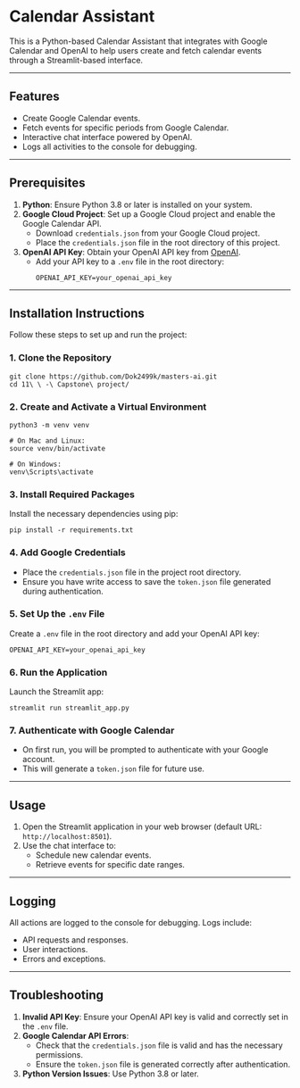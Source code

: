 # Calendar Assistant

This is a Python-based Calendar Assistant that integrates with Google Calendar and OpenAI to help users create and fetch calendar events through a Streamlit-based interface.

---

## Features

- Create Google Calendar events.
- Fetch events for specific periods from Google Calendar.
- Interactive chat interface powered by OpenAI.
- Logs all activities to the console for debugging.

---

## Prerequisites

1. **Python**: Ensure Python 3.8 or later is installed on your system.
2. **Google Cloud Project**: Set up a Google Cloud project and enable the Google Calendar API.
   - Download `credentials.json` from your Google Cloud project.
   - Place the `credentials.json` file in the root directory of this project.
3. **OpenAI API Key**: Obtain your OpenAI API key from [OpenAI](https://platform.openai.com/).
   - Add your API key to a `.env` file in the root directory:
     ```plaintext
     OPENAI_API_KEY=your_openai_api_key
     ```

---

## Installation Instructions

Follow these steps to set up and run the project:

### 1. Clone the Repository
```
git clone https://github.com/Dok2499k/masters-ai.git
cd 11\ \ -\ Capstone\ project/
```

### 2. Create and Activate a Virtual Environment
```
python3 -m venv venv

# On Mac and Linux:
source venv/bin/activate

# On Windows:
venv\Scripts\activate
```

### 3. Install Required Packages
Install the necessary dependencies using pip:
```
pip install -r requirements.txt
```

### 4. Add Google Credentials
- Place the `credentials.json` file in the project root directory.
- Ensure you have write access to save the `token.json` file generated during authentication.

### 5. Set Up the `.env` File
Create a `.env` file in the root directory and add your OpenAI API key:
```plaintext
OPENAI_API_KEY=your_openai_api_key
```

### 6. Run the Application
Launch the Streamlit app:
```
streamlit run streamlit_app.py
```

### 7. Authenticate with Google Calendar
- On first run, you will be prompted to authenticate with your Google account.
- This will generate a `token.json` file for future use.

---

## Usage

1. Open the Streamlit application in your web browser (default URL: `http://localhost:8501`).
2. Use the chat interface to:
   - Schedule new calendar events.
   - Retrieve events for specific date ranges.

---

## Logging

All actions are logged to the console for debugging. Logs include:
- API requests and responses.
- User interactions.
- Errors and exceptions.

---

## Troubleshooting

1. **Invalid API Key**: Ensure your OpenAI API key is valid and correctly set in the `.env` file.
2. **Google Calendar API Errors**:
   - Check that the `credentials.json` file is valid and has the necessary permissions.
   - Ensure the `token.json` file is generated correctly after authentication.
3. **Python Version Issues**: Use Python 3.8 or later.